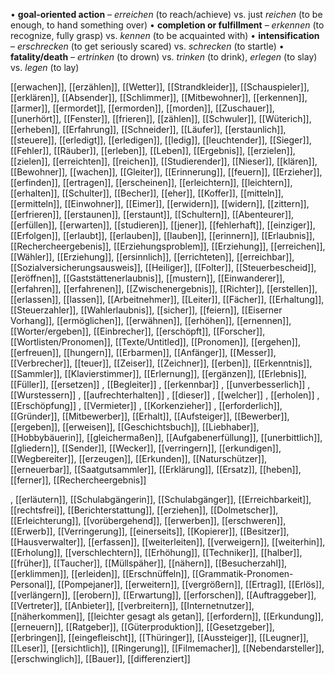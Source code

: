 • **goal-oriented action** – _erreichen_ (to reach/achieve) vs. just _reichen_ (to be enough, to hand something over)
• **completion or fulfillment** – _erkennen_ (to recognize, fully grasp) vs. _kennen_ (to be acquainted with)
• **intensification** – _erschrecken_ (to get seriously scared) vs. _schrecken_ (to startle)
• **fatality/death** – _ertrinken_ (to drown) vs. _trinken_ (to drink), _erlegen_ (to slay) vs. _legen_ (to lay)

[[erwachen]], [[erzählen]], [[Wetter]], [[Strandkleider]], [[Schauspieler]], [[erklären]], [[Absender]], [[Schlimmer]], [[Mitbewohner]], [[erkennen]], [[armer]], [[ermordet]], [[ermorden]], [[morden]], [[Zuschauer]], [[unerhört]], [[Fenster]], [[frieren]], [[zählen]], [[Schwuler]], [[Wüterich]], [[erheben]], [[Erfahrung]], [[Schneider]], [[Läufer]], [[erstaunlich]], [[steuere]], [[erledigt]], [[erledigen]], [[ledig]], [[leuchtender]], [[Sieger]], [[Fehler]], [[Räuber]], [[erleben]], [[Leben]], [[Ergebnis]], [[erzielen]], [[zielen]], [[erreichten]], [[reichen]], [[Studierender]], [[Nieser]], [[klären]], [[Bewohner]], [[wachen]], [[Gleiter]], [[Erinnerung]], [[feuern]], [[Erzieher]], [[erfinden]], [[ertragen]], [[erscheinen]], [[erleichtern]], [[leichtern]], [[erhalten]], [[Schulter]], [[Becher]], [[eher]], [[Koffer]], [[mitteln]], [[ermitteln]], [[Einwohner]], [[Eimer]], [[erwidern]], [[widern]], [[zittern]], [[erfrieren]], [[erstaunen]], [[erstaunt]], [[Schultern]], [[Abenteurer]], [[erfüllen]], [[erwarten]], [[studieren]], [[jener]], [[fehlerhaft]], [[einziger]], [[Erfolgen]], [[erlaubt]], [[erlauben]], [[lauben]], [[erinnern]], [[Erlaubnis]], [[Rechercheergebenis]], [[Erziehungsproblem]], [[Erzie­hung]], [[erreichen]], [[Wähler]], [[Erziehung]], [[ersinnlich]], [[errichteten]], [[erreichbar]], [[Sozialversicherungsausweis]], [[Heiliger]], [[Folter]], [[Steuerbescheid]], [[eröffnen]], [[Gaststättenerlaubnis]], [[mustern]], [[Einwanderer]], [[erfahren]], [[erfahrenen]], [[Zwischenergebnis]], [[Richter]], [[erstellen]], [[erlassen]], [[lassen]], [[Arbeitnehmer]], [[Leiter]], [[Fächer]], [[Erhaltung]], [[Steuerzahler]], [[Wahlerlaubnis]], [[sicher]], [[feiern]], [[Eiserner Vorhang]], [[ermöglichen]], [[erwähnen]], [[erhöhen]], [[ernennen]], [[Worter/ergeben]], [[Einbrecher]], [[erschöpft]], [[Forscher]], [[Wortlisten/Pronomen]], [[Texte/Untitled]], [[Pronomen]], [[ergehen]], [[erfreuen]], [[hungern]], [[Erbarmen]], [[Anfänger]], [[Messer]], [[Verbrecher]], [[teuer]], [[Zeiser]], [[Zeichner]], [[erben]], [[Erkenntnis]], [[Sammler]], [[Klavierstimmer]], [[Erlernung]], [[ergänzen]], [[Erlebnis]], [[Füller]], [[ersetzen]]
, [[Begleiter]]
, [[erkennbar]]
, [[unverbesserlich]]
, [[Wurstessern]]
, [[aufrechterhalten]]
, [[dieser]]
, [[welcher]]
, [[erholen]]
, [[Erschöpfung]]
, [[Vermieter]]
, [[Korkenzieher]]
, [[erforderlich]], [[Gründer]], [[Mitbewerber]], [[Erhalt]], [[Aufsteiger]], [[Bewerber]], [[ergeben]], [[erweisen]], [[Geschichtsbuch]], [[Liebhaber]], [[Hobbybäuerin]], [[gleichermaßen]], [[Aufgabenerfüllung]], [[unerbittlich]], [[gliedern]], [[Sender]], [[Wecker]], [[verringern]], [[erkundigen]], [[Wegbereiter]], [[erzeugen]], [[Erkunden]], [[Naturschützer]], [[erneuerbar]], [[Saatgutsammler]], [[Erklärung]], [[Ersatz]], [[heben]], [[ferner]], [[Rechercheergebnis]]


, [[erläutern]], [[Schulabgängerin]], [[Schulabgänger]], [[Erreichbarkeit]], [[rechtsfrei]], [[Berichterstattung]], [[erziehen]], [[Dolmetscher]], [[Erleichterung]], [[vorübergehend]], [[erwerben]], [[erschweren]], [[Erwerb]], [[Verringerung]], [[einerseits]], [[Kopierer]], [[Besitzer]], [[Hausverwalter]], [[erfassen]], [[weiterleiten]], [[verweigern]], [[weiterhin]], [[Erholung]], [[verschlechtern]], [[Erhöhung]], [[Techniker]], [[halber]], [[früher]], [[Taucher]], [[Müllspäher]], [[nähern]], [[Besucherzahl]], [[erklimmen]], [[erleiden]], [[Erschnüffeln]], [[Grammatik-Pronomen-Personal]], [[Pompejaner]], [[erweitern]], [[vergrößern]], [[Ertrag]], [[Erlös]], [[verlängern]], [[erobern]], [[Erwartung]], [[erforschen]], [[Auftraggeber]], [[Vertreter]], [[Anbieter]], [[verbreitern]], [[Internetnutzer]], [[näherkommen]], [[leichter gesagt als getan]], [[erfordern]], [[Erkundung]], [[erneuern]], [[Ratgeber]], [[Güterproduktion]], [[Gesetzgeber]], [[erbringen]], [[eingefleischt]], [[Thüringer]], [[Aussteiger]], [[Leugner]], [[Leser]], [[ersichtlich]], [[Ringerung]], [[Filmemacher]], [[Nebendarsteller]], [[erschwinglich]], [[Bauer]], [[differenziert]]